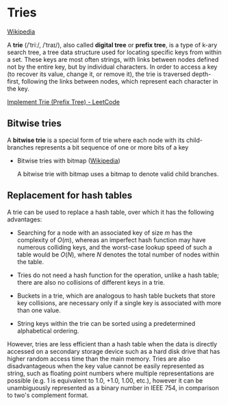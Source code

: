 # Tries
[Wikipedia](https://en.wikipedia.org/wiki/Trie)

A **trie** (/ˈtriː/, /ˈtraɪ/), also called **digital tree** or **prefix tree**, is a type of k-ary search tree, a tree data structure used for locating specific keys from within a set. These keys are most often strings, with links between nodes defined not by the entire key, but by individual characters. In order to access a key (to recover its value, change it, or remove it), the trie is traversed depth-first, following the links between nodes, which represent each character in the key.

[Implement Trie (Prefix Tree) - LeetCode](https://leetcode.com/problems/implement-trie-prefix-tree/description/)

## Bitwise tries
A **bitwise trie** is a special form of trie where each node with its child-branches represents a bit sequence of one or more bits of a key

- Bitwise tries with bitmap ([Wikipedia](https://en.wikipedia.org/wiki/Bitwise_trie_with_bitmap))

  A bitwise trie with bitmap uses a bitmap to denote valid child branches.

## Replacement for hash tables
A trie can be used to replace a hash table, over which it has the following advantages:

- Searching for a node with an associated key of size $m$ has the complexity of $O(m)$, whereas an imperfect hash function may have numerous colliding keys, and the worst-case lookup speed of such a table would be $O(N)$, where $N$ denotes the total number of nodes within the table.

- Tries do not need a hash function for the operation, unlike a hash table; there are also no collisions of different keys in a trie.

- Buckets in a trie, which are analogous to hash table buckets that store key collisions, are necessary only if a single key is associated with more than one value.

- String keys within the trie can be sorted using a predetermined alphabetical ordering.

However, tries are less efficient than a hash table when the data is directly accessed on a secondary storage device such as a hard disk drive that has higher random access time than the main memory. Tries are also disadvantageous when the key value cannot be easily represented as string, such as floating point numbers where multiple representations are possible (e.g. 1 is equivalent to 1.0, +1.0, 1.00, etc.), however it can be unambiguously represented as a binary number in IEEE 754, in comparison to two's complement format.